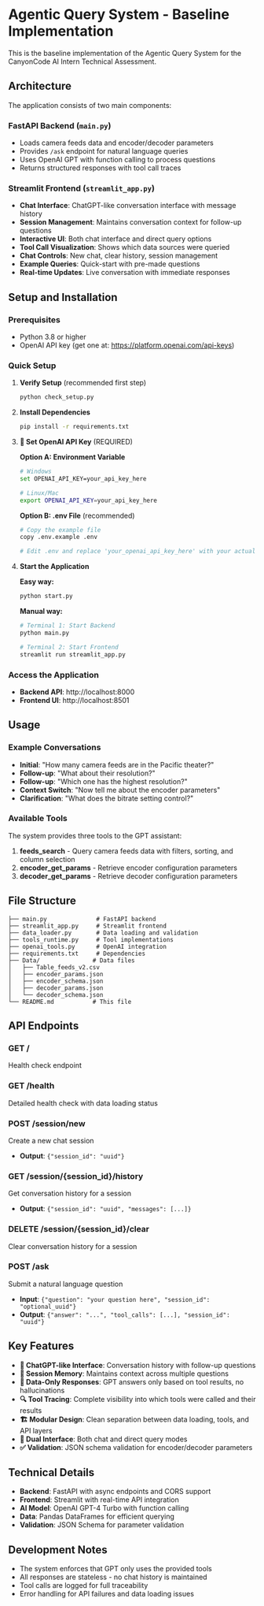 # Agentic Query System - Baseline Implementation

This is the baseline implementation of the Agentic Query System for the CanyonCode AI Intern Technical Assessment.

## Architecture

The application consists of two main components:

### FastAPI Backend (`main.py`)
- Loads camera feeds data and encoder/decoder parameters
- Provides `/ask` endpoint for natural language queries
- Uses OpenAI GPT with function calling to process questions
- Returns structured responses with tool call traces

### Streamlit Frontend (`streamlit_app.py`)
- **Chat Interface**: ChatGPT-like conversation interface with message history
- **Session Management**: Maintains conversation context for follow-up questions
- **Interactive UI**: Both chat interface and direct query options
- **Tool Call Visualization**: Shows which data sources were queried
- **Chat Controls**: New chat, clear history, session management
- **Example Queries**: Quick-start with pre-made questions
- **Real-time Updates**: Live conversation with immediate responses

## Setup and Installation

### Prerequisites
- Python 3.8 or higher
- OpenAI API key (get one at: https://platform.openai.com/api-keys)

### Quick Setup
1. **Verify Setup** (recommended first step)
   ```bash
   python check_setup.py
   ```

2. **Install Dependencies**
   ```bash
   pip install -r requirements.txt
   ```

3. **🔑 Set OpenAI API Key** (REQUIRED)
   
   **Option A: Environment Variable**
   ```bash
   # Windows
   set OPENAI_API_KEY=your_api_key_here
   
   # Linux/Mac
   export OPENAI_API_KEY=your_api_key_here
   ```
   
   **Option B: .env File** (recommended)
   ```bash
   # Copy the example file
   copy .env.example .env
   
   # Edit .env and replace 'your_openai_api_key_here' with your actual API key
   ```

4. **Start the Application**
   
   **Easy way:**
   ```bash
   python start.py
   ```
   
   **Manual way:**
   ```bash
   # Terminal 1: Start Backend
   python main.py
   
   # Terminal 2: Start Frontend  
   streamlit run streamlit_app.py
   ```

### Access the Application
- **Backend API**: http://localhost:8000
- **Frontend UI**: http://localhost:8501

## Usage

### Example Conversations
- **Initial**: "How many camera feeds are in the Pacific theater?"
- **Follow-up**: "What about their resolution?"
- **Follow-up**: "Which one has the highest resolution?"
- **Context Switch**: "Now tell me about the encoder parameters"
- **Clarification**: "What does the bitrate setting control?"

### Available Tools
The system provides three tools to the GPT assistant:

1. **feeds_search** - Query camera feeds data with filters, sorting, and column selection
2. **encoder_get_params** - Retrieve encoder configuration parameters
3. **decoder_get_params** - Retrieve decoder configuration parameters

## File Structure

```
├── main.py              # FastAPI backend
├── streamlit_app.py     # Streamlit frontend
├── data_loader.py       # Data loading and validation
├── tools_runtime.py     # Tool implementations
├── openai_tools.py      # OpenAI integration
├── requirements.txt     # Dependencies
├── Data/               # Data files
│   ├── Table_feeds_v2.csv
│   ├── encoder_params.json
│   ├── encoder_schema.json
│   ├── decoder_params.json
│   └── decoder_schema.json
└── README.md           # This file
```

## API Endpoints

### GET /
Health check endpoint

### GET /health
Detailed health check with data loading status

### POST /session/new
Create a new chat session
- **Output**: `{"session_id": "uuid"}`

### GET /session/{session_id}/history
Get conversation history for a session
- **Output**: `{"session_id": "uuid", "messages": [...]}`

### DELETE /session/{session_id}/clear
Clear conversation history for a session

### POST /ask
Submit a natural language question
- **Input**: `{"question": "your question here", "session_id": "optional_uuid"}`
- **Output**: `{"answer": "...", "tool_calls": [...], "session_id": "uuid"}`

## Key Features

- **💬 ChatGPT-like Interface**: Conversation history with follow-up questions
- **🧠 Session Memory**: Maintains context across multiple questions
- **🎯 Data-Only Responses**: GPT answers only based on tool results, no hallucinations
- **🔍 Tool Tracing**: Complete visibility into which tools were called and their results
- **🏗️ Modular Design**: Clean separation between data loading, tools, and API layers
- **📱 Dual Interface**: Both chat and direct query modes
- **✅ Validation**: JSON schema validation for encoder/decoder parameters

## Technical Details

- **Backend**: FastAPI with async endpoints and CORS support
- **Frontend**: Streamlit with real-time API integration
- **AI Model**: OpenAI GPT-4 Turbo with function calling
- **Data**: Pandas DataFrames for efficient querying
- **Validation**: JSON Schema for parameter validation

## Development Notes

- The system enforces that GPT only uses the provided tools
- All responses are stateless - no chat history is maintained
- Tool calls are logged for full traceability
- Error handling for API failures and data loading issues
